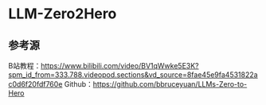 # LLM-Zero2Hero

## 参考源
B站教程：https://www.bilibili.com/video/BV1qWwke5E3K?spm_id_from=333.788.videopod.sections&vd_source=8fae45e9fa4531822ac0d6f20fdf760e
Github：https://github.com/bbruceyuan/LLMs-Zero-to-Hero
